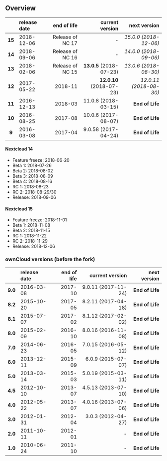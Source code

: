## Overview

|        | release date      | end of life      | current version         | next version
|:------:|:------------------|-----------------:|------------------------:|---------------------------:
| **15** | 2018-12-06        | Release of NC 17 | *-*                     | *15.0.0 (2018-12-06)*
| **14** | 2018-09-06        | Release of NC 16 | *-*                     | *14.0.0 (2018-09-06)*
| **13** | 2018-02-06        | Release of NC 15 | **13.0.5** (2018-07-23) | *13.0.6 (2018-08-30)*
| **12** | 2017-05-22        | 2018-11          | **12.0.10** (2018-07-23)| *12.0.11 (2018-08-30)*
| **11** | 2016-12-13        | 2018-03          | 11.0.8 (2018-03-15)     | **End of Life**
| **10** | 2016-08-25        | 2017-08          | 10.0.6 (2017-08-07)     | **End of Life**
|  **9** | 2016-03-08        | 2017-04          | 9.0.58 (2017-04-24)     | **End of Life**

#### Nextcloud 14

* Feature freeze: 2018-06-20
* Beta 1: 2018-07-26
* Beta 2: 2018-08-02
* Beta 3: 2018-08-09
* Beta 4: 2018-08-16
* RC 1: 2018-08-23
* RC 2: 2018-08-29/30
* Release: 2018-09-06

#### Nextcloud 15

* Feature freeze: 2018-11-01
* Beta 1: 2018-11-08
* Beta 2: 2018-11-15
* RC 1: 2018-11-22
* RC 2: 2018-11-29
* Release: 2018-12-06

### ownCloud versions (before the fork)
|          | release date   | end of life | current version         | next version
|:--------:|:---------------|------------:|------------------------:|---------------------:
| **9.0**  | 2016-03-08     | 2017-10     | 9.0.11 (2017-11-24)	    | **End of Life**
| **8.2**  | 2015-10-20     | 2017-05     | 8.2.11 (2017-04-18)     | **End of Life**
| **8.1**  | 2015-07-07     | 2017-02     | 8.1.12 (2017-02-02)     | **End of Life**
| **8.0**  | 2015-02-09     | 2016-10     | 8.0.16 (2016-11-08)     | **End of Life**
| **7.0**  | 2014-06-23     | 2016-05     | 7.0.15 (2016-05-12)     | **End of Life**
| **6.0**  | 2013-12-11     | 2015-09     | 6.0.9 (2015-07-07)      | **End of Life**
| **5.0**  | 2013-03-14     | 2015-03     | 5.0.19 (2015-03-11)     | **End of Life**
| **4.5**  | 2012-10-10     | 2013-07     | 4.5.13 (2013-07-10)     | **End of Life**
| **4.0**  | 2012-05-22     | 2013-07     | 4.0.16 (2013-07-06)     | **End of Life**
| **3.0**  | 2012-01-31     | 2012-04     | 3.0.3 (2012-04-27)      | **End of Life**
| **2.0**  | 2011-10-11     | 2012-01     | *-*                     | **End of Life**
| **1.0**  | 2010-06-24     | 2011-10     | *-*                     | **End of Life**